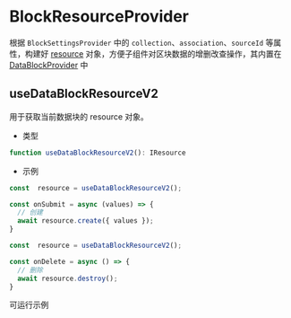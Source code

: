 # BlockResourceProvider

根据 `BlockSettingsProvider` 中的 `collection`、`association`、`sourceId` 等属性，构建好 [resource](https://docs.nocobase.com/api/sdk#resource-action) 对象，方便子组件对区块数据的增删改查操作，其内置在 [DataBlockProvider](xx) 中


## useDataBlockResourceV2

用于获取当前数据块的 resource 对象。

- 类型

```ts | pure
function useDataBlockResourceV2(): IResource
```

- 示例

```ts | pure
const  resource = useDataBlockResourceV2();

const onSubmit = async (values) => {
  // 创建
  await resource.create({ values });
}
```

```ts | pure
const  resource = useDataBlockResourceV2();

const onDelete = async () => {
  // 删除
  await resource.destroy();
}
```

可运行示例
